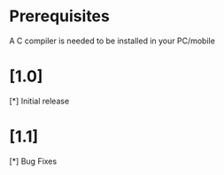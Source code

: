 # Prerequisites

A C compiler is needed to be installed in your PC/mobile

# [1.0]

[*] Initial release

# [1.1]

[*] Bug Fixes

